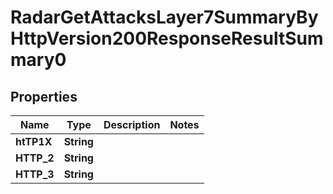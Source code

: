 

# RadarGetAttacksLayer7SummaryByHttpVersion200ResponseResultSummary0


## Properties

| Name | Type | Description | Notes |
|------------ | ------------- | ------------- | -------------|
|**htTP1X** | **String** |  |  |
|**HTTP_2** | **String** |  |  |
|**HTTP_3** | **String** |  |  |



